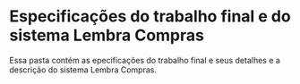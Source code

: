 # Especificações do trabalho final e do sistema Lembra Compras

Essa pasta contém as epecificações do trabalho final e seus detalhes e a descrição do sistema Lembra Compras.
